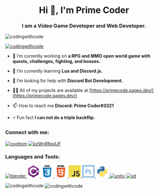 <h1 align="center">Hi 👋, I'm Prime Coder</h1>
<h3 align="center">I am a Video Game Developer and Web Developer.</h3>

<p align="left"> <img src="https://komarev.com/ghpvc/?username=codingwithcode&label=Profile%20views&color=0e75b6&style=flat" alt="codingwithcode" /> </p>

<p align="left"> <a href="https://github.com/ryo-ma/github-profile-trophy"><img src="https://github-profile-trophy.vercel.app/?username=codingwithcode" alt="codingwithcode" /></a> </p>

- 🔭 I’m currently working on **a RPG and MMO open world game with quests, challenges, fighting, and bosses.**

- 🌱 I’m currently learning **Lua and Discord.js.**

- 🤝 I’m looking for help with **Discord Bot Development.**

- 👨‍💻 All of my projects are available at [https://primecode.pages.dev/](https://primecode.pages.dev/)

- 📫 How to reach me **Discord: Prime Coder#3321**

- ⚡ Fun fact **I can not do a triple backflip.**

<h3 align="left">Connect with me:</h3>
<p align="left">
<a href="https://codepen.io/cooltom" target="blank"><img align="center" src="https://raw.githubusercontent.com/rahuldkjain/github-profile-readme-generator/master/src/images/icons/Social/codepen.svg" alt="cooltom" height="30" width="40" /></a>
<a href="https://discord.gg/kzWnRNxdJF" target="blank"><img align="center" src="https://raw.githubusercontent.com/rahuldkjain/github-profile-readme-generator/master/src/images/icons/Social/discord.svg" alt="kzWnRNxdJF" height="30" width="40" /></a>
</p>

<h3 align="left">Languages and Tools:</h3>
<p align="left"> <a href="https://www.blender.org/" target="_blank" rel="noreferrer"> <img src="https://download.blender.org/branding/community/blender_community_badge_white.svg" alt="blender" width="40" height="40"/> </a> <a href="https://www.w3schools.com/cs/" target="_blank" rel="noreferrer"> <img src="https://raw.githubusercontent.com/devicons/devicon/master/icons/csharp/csharp-original.svg" alt="csharp" width="40" height="40"/> </a> <a href="https://www.w3schools.com/css/" target="_blank" rel="noreferrer"> <img src="https://raw.githubusercontent.com/devicons/devicon/master/icons/css3/css3-original-wordmark.svg" alt="css3" width="40" height="40"/> </a> <a href="https://www.w3.org/html/" target="_blank" rel="noreferrer"> <img src="https://raw.githubusercontent.com/devicons/devicon/master/icons/html5/html5-original-wordmark.svg" alt="html5" width="40" height="40"/> </a> <a href="https://developer.mozilla.org/en-US/docs/Web/JavaScript" target="_blank" rel="noreferrer"> <img src="https://raw.githubusercontent.com/devicons/devicon/master/icons/javascript/javascript-original.svg" alt="javascript" width="40" height="40"/> </a> <a href="https://www.photoshop.com/en" target="_blank" rel="noreferrer"> <img src="https://raw.githubusercontent.com/devicons/devicon/master/icons/photoshop/photoshop-line.svg" alt="photoshop" width="40" height="40"/> </a> <a href="https://www.python.org" target="_blank" rel="noreferrer"> <img src="https://raw.githubusercontent.com/devicons/devicon/master/icons/python/python-original.svg" alt="python" width="40" height="40"/> </a> <a href="https://unity.com/" target="_blank" rel="noreferrer"> <img src="https://www.vectorlogo.zone/logos/unity3d/unity3d-icon.svg" alt="unity" width="40" height="40"/> </a> <a href="https://www.adobe.com/products/xd.html" target="_blank" rel="noreferrer"> <img src="https://cdn.worldvectorlogo.com/logos/adobe-xd.svg" alt="xd" width="40" height="40"/> </a> </p>

<p><img align="left" src="https://github-readme-stats.vercel.app/api/top-langs?username=codingwithcode&show_icons=true&locale=en&layout=compact" alt="codingwithcode" /></p>

<p>&nbsp;<img align="center" src="https://github-readme-stats.vercel.app/api?username=codingwithcode&show_icons=true&locale=en" alt="codingwithcode" /></p>
